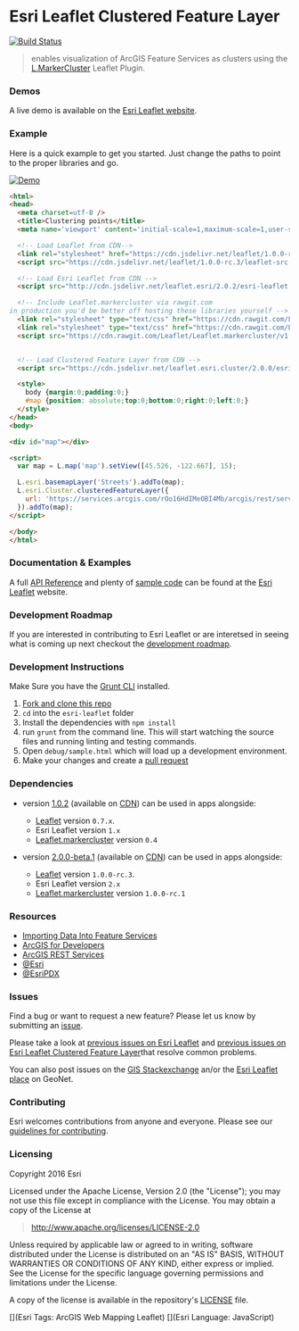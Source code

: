 # Esri Leaflet Clustered Feature Layer

[![Build Status](https://travis-ci.org/Esri/esri-leaflet-clustered-feature-layer.svg?branch=master)](https://travis-ci.org/Esri/esri-leaflet-clustered-feature-layer)

> enables visualization of ArcGIS Feature Services as clusters using the [L.MarkerCluster](https://github.com/Leaflet/Leaflet.markercluster) Leaflet Plugin.

### Demos
A live demo is available on the [Esri Leaflet website](http://esri.github.io/esri-leaflet/examples/clustering-feature-layers.html).

### Example
Here is a quick example to get you started. Just change the paths to point to the proper libraries and go.

<a href="http://esri.github.io/esri-leaflet/examples/clustering-feature-layers.html">
  <img src="https://github.com/Esri/esri-leaflet-clustered-feature-layer/raw/master/esri-leaflet-clustered-feature-layer.jpg" alt="Demo">
</a>

```html
<html>
<head>
  <meta charset=utf-8 />
  <title>Clustering points</title>
  <meta name='viewport' content='initial-scale=1,maximum-scale=1,user-scalable=no' />

  <!-- Load Leaflet from CDN-->
  <link rel="stylesheet" href="https://cdn.jsdelivr.net/leaflet/1.0.0-rc.3/leaflet.css" />
  <script src="https://cdn.jsdelivr.net/leaflet/1.0.0-rc.3/leaflet-src.js"></script>

  <!-- Load Esri Leaflet from CDN -->
  <script src="http://cdn.jsdelivr.net/leaflet.esri/2.0.2/esri-leaflet.js"></script>

  <!-- Include Leaflet.markercluster via rawgit.com
in production you'd be better off hosting these libraries yourself -->
  <link rel="stylesheet" type="text/css" href="https://cdn.rawgit.com/Leaflet/Leaflet.markercluster/v1.0.0-rc.1/dist/MarkerCluster.Default.css">
  <link rel="stylesheet" type="text/css" href="https://cdn.rawgit.com/Leaflet/Leaflet.markercluster/v1.0.0-rc.1/dist/MarkerCluster.css">
  <script src="https://cdn.rawgit.com/Leaflet/Leaflet.markercluster/v1.0.0-rc.1/dist/leaflet.markercluster.js"></script>


  <!-- Load Clustered Feature Layer from CDN -->
  <script src="https://cdn.jsdelivr.net/leaflet.esri.cluster/2.0.0/esri-leaflet-cluster.js"></script>

  <style>
    body {margin:0;padding:0;}
    #map {position: absolute;top:0;bottom:0;right:0;left:0;}
  </style>
</head>
<body>

<div id="map"></div>

<script>
  var map = L.map('map').setView([45.526, -122.667], 15);

  L.esri.basemapLayer('Streets').addTo(map);
  L.esri.Cluster.clusteredFeatureLayer({
    url: 'https://services.arcgis.com/rOo16HdIMeOBI4Mb/arcgis/rest/services/Trimet_Transit_Stops/FeatureServer/0'
  }).addTo(map);
</script>

</body>
</html>
```

### Documentation & Examples

A full [API Reference](http://esri.github.io/esri-leaflet/api-reference/) and plenty of [sample code](http://esri.github.io/esri-leaflet/examples/) can be found at the [Esri Leaflet](http://esri.github.io/esri-leaflet/) website.

### Development Roadmap

If you are interested in contributing to Esri Leaflet or are interetsed in seeing what is coming up next checkout the [development roadmap](https://github.com/Esri/esri-leaflet/wiki/Roadmap).

### Development Instructions

Make Sure you have the [Grunt CLI](http://gruntjs.com/getting-started) installed.

1. [Fork and clone this repo](https://help.github.com/articles/fork-a-repo)
2. `cd` into the `esri-leaflet` folder
3. Install the dependencies with `npm install`
4. run `grunt` from the command line. This will start watching the source files and running linting and testing commands.
5. Open `debug/sample.html` which will load up a development environment.
6. Make your changes and create a [pull request](https://help.github.com/articles/creating-a-pull-request)

### Dependencies

* version [1.0.2](https://github.com/Esri/esri-leaflet-clustered-feature-layer/releases/tag/v1.0.2) (available on [CDN](https://cdn.jsdelivr.net/leaflet.esri.clustered-feature-layer/1.0.2/esri-leaflet-clustered-feature-layer.js)) can be used in apps alongside:
  *  [Leaflet](http://leafletjs.com) version `0.7.x`.
  * Esri Leaflet version `1.x`
  * [Leaflet.markercluster](https://github.com/Leaflet/Leaflet.markercluster) version `0.4`

* version [2.0.0-beta.1](https://github.com/Esri/esri-leaflet-clustered-feature-layer/releases/tag/v2.0.0-beta.1) (available on [CDN](https://cdn.jsdelivr.net/leaflet.esri.clustered-feature-layer/2.0.0-beta.1/esri-leaflet-clustered-feature-layer.js)) can be used in apps alongside:
  *  [Leaflet](http://leafletjs.com) version `1.0.0-rc.3`.
  * Esri Leaflet version `2.x`
  * [Leaflet.markercluster](https://github.com/Leaflet/Leaflet.markercluster) version `1.0.0-rc.1`

### Resources

* [Importing Data Into Feature Services](https://developers.arcgis.com/tools/csv-to-feature-service/)
* [ArcGIS for Developers](http://developers.arcgis.com)
* [ArcGIS REST Services](http://resources.arcgis.com/en/help/arcgis-rest-api/)
* [@Esri](http://twitter.com/esri)
* [@EsriPDX](http://twitter.com/esripdx)

### Issues

Find a bug or want to request a new feature?  Please let us know by submitting an [issue](https://github.com/Esri/esri-leaflet-clustered-feature-layer/issues).

Please take a look at [previous issues on Esri Leaflet](https://github.com/Esri/esri-leaflet/issues?labels=FAQ&milestone=&page=1&state=closed) and [previous issues on Esri Leaflet Clustered Feature Layer](https://github.com/Esri/esri-leaflet-clustered-feature-layer/issues?labels=FAQ&milestone=&page=1&state=closed)that resolve common problems.

You can also post issues on the [GIS Stackexchange](http://gis.stackexchange.com/questions/ask?tags=esri-leaflet,leaflet) an/or the [Esri Leaflet place](https://geonet.esri.com/discussion/create.jspa?sr=pmenu&containerID=1841&containerType=700&tags=esri-leaflet,leaflet) on GeoNet.

### Contributing

Esri welcomes contributions from anyone and everyone. Please see our [guidelines for contributing](https://github.com/Esri/esri-leaflet/blob/master/CONTRIBUTING.md).

### Licensing
Copyright 2016 Esri

Licensed under the Apache License, Version 2.0 (the "License");
you may not use this file except in compliance with the License.
You may obtain a copy of the License at

> http://www.apache.org/licenses/LICENSE-2.0

Unless required by applicable law or agreed to in writing, software
distributed under the License is distributed on an "AS IS" BASIS,
WITHOUT WARRANTIES OR CONDITIONS OF ANY KIND, either express or implied.
See the License for the specific language governing permissions and
limitations under the License.

A copy of the license is available in the repository's [LICENSE](./LICENSE) file.

[](Esri Tags: ArcGIS Web Mapping Leaflet)
[](Esri Language: JavaScript)
